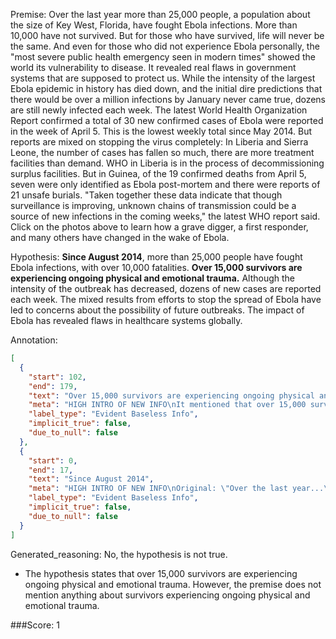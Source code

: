 
Premise:
Over the last year more than 25,000 people, a population about the size of Key West, Florida, have fought Ebola infections. More than 10,000 have not survived. But for those who have survived, life will never be the same. And even for those who did not experience Ebola personally, the "most severe public health emergency seen in modern times" showed the world its vulnerability to disease. It revealed real flaws in government systems that are supposed to protect us. While the intensity of the largest Ebola epidemic in history has died down, and the initial dire predictions that there would be over a million infections by January never came true, dozens are still newly infected each week. The latest World Health Organization Report confirmed a total of 30 new confirmed cases of Ebola were reported in the week of April 5. This is the lowest weekly total since May 2014. But reports are mixed on stopping the virus completely: In Liberia and Sierra Leone, the number of cases has fallen so much, there are more treatment facilities than demand. WHO in Liberia is in the process of decommissioning surplus facilities. But in Guinea, of the 19 confirmed deaths from April 5, seven were only identified as Ebola post-mortem and there were reports of 21 unsafe burials. "Taken together these data indicate that though surveillance is improving, unknown chains of transmission could be a source of new infections in the coming weeks," the latest WHO report said. Click on the photos above to learn how a grave digger, a first responder, and many others have changed in the wake of Ebola.


Hypothesis:
**Since August 2014**, more than 25,000 people have fought Ebola infections, with over 10,000 fatalities. **Over 15,000 survivors are experiencing ongoing physical and emotional trauma.** Although the intensity of the outbreak has decreased, dozens of new cases are reported each week. The mixed results from efforts to stop the spread of Ebola have led to concerns about the possibility of future outbreaks. The impact of Ebola has revealed flaws in healthcare systems globally.

Annotation:
```json
[
  {
    "start": 102,
    "end": 179,
    "text": "Over 15,000 survivors are experiencing ongoing physical and emotional trauma.",
    "meta": "HIGH INTRO OF NEW INFO\nIt mentioned that over 15,000 survivors are experiencing ongoing physical and emotional trauma, which is not mentioned in the original source.",
    "label_type": "Evident Baseless Info",
    "implicit_true": false,
    "due_to_null": false
  },
  {
    "start": 0,
    "end": 17,
    "text": "Since August 2014",
    "meta": "HIGH INTRO OF NEW INFO\nOriginal: \"Over the last year...\"\nGenerative: \"Since August 2014...\"",
    "label_type": "Evident Baseless Info",
    "implicit_true": false,
    "due_to_null": false
  }
]
```

Generated_reasoning:
No, the hypothesis is not true. 
- The hypothesis states that over 15,000 survivors are experiencing ongoing physical and emotional trauma. However, the premise does not mention anything about survivors experiencing ongoing physical and emotional trauma.

###Score:
1
